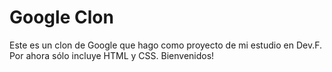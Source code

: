 # Google Clon
Este es un clon de Google que hago como proyecto de mi estudio en Dev.F. Por ahora sólo incluye HTML y CSS. Bienvenidos!
